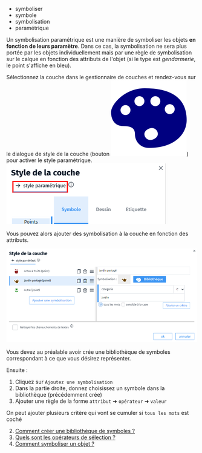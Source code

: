 - symboliser
- symbole
- symbolisation
- paramétrique

Un symbolisation paramétrique est une manière de symboliser les objets **en fonction de leurs paramètre**.
Dans ce cas, la symbolisation ne sera plus portée par les objets individuellement mais par une règle de symbolisation sur le calque en fonction des attributs de l'objet (si le type est *gendarmerie*, le point s'affiche en bleu).

Sélectionnez la couche dans le gestionnaire de couches et rendez-vous sur le dialogue de style de la couche (bouton <img class="icon" src="https://raw.githubusercontent.com/Viglino/font-gis/main/svg/edit/uEAAF-color.svg" />) pour activer le style paramétrique.
![](../../img/style-param.png)

Vous pouvez alors ajouter des symbolisation à la couche en fonction des attributs.

![](../../img/style-layer-param.png)

Vous devez au préalable avoir crée une bibliothèque de symboles correspondant à ce que vous désirez représenter.

Ensuite :
1. Cliquez sur `Ajoutez une symbolisation` 
2. Dans la partie droite, donnez choisissez un symbole dans la bibliothèque (précédemment crée)
3. Ajouter une règle de la forme `attribut` ➜ `opérateur` ➜ `valeur`

On peut ajouter plusieurs critère qui vont se cumuler si `tous les mots` est coché 



2. [Comment créer une bibliothèque de symboles ?](./Comment_créer_une_bibliothèque_de_symboles.md)
1. [Quels sont les opérateurs de sélection ?](../selection/opérateurs.md)
1. [Comment symboliser un objet ?](./Comment_symboliser_un_objet.md)